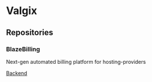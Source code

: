 # Valgix


## Repositories 

### BlazeBilling
Next-gen automated billing platform for hosting-providers

[Backend](https://github.com/valgixcenter/app)
